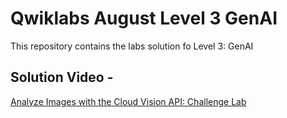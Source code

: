 # Qwiklabs August Level 3 GenAI

This repository contains the labs solution fo Level 3: GenAI

## Solution Video - 
[Analyze Images with the Cloud Vision API: Challenge Lab](https://youtu.be/0bVHliISmQA)